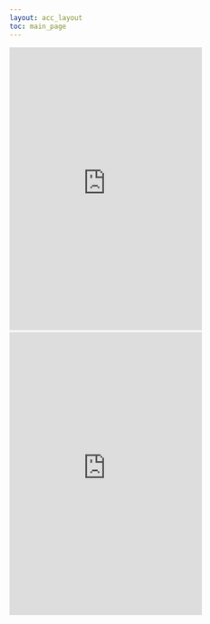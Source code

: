 ```yaml
---
layout: acc_layout
toc: main_page
---
```


<iframe src="https://www.facebook.com/plugins/page.php?href=https%3A%2F%2Fwww.facebook.com%2Fpolitechnika%2F&tabs=timeline&width=340&height=500&small_header=true&adapt_container_width=false&hide_cover=true&show_facepile=false&appId" width="340" height="500" style="border:none;overflow:hidden" scrolling="no" frameborder="0" allowTransparency="true"></iframe>
&nbsp;&nbsp;&nbsp;&nbsp;
<iframe src="https://www.facebook.com/plugins/page.php?href=https%3A%2F%2Fwww.facebook.com%2Fwppt.pwr%2F&tabs=timeline&width=340&height=500&small_header=true&adapt_container_width=false&hide_cover=true&show_facepile=false&appId" width="340" height="500" style="border:none;overflow:hidden" scrolling="no" frameborder="0" allowTransparency="true"></iframe>
